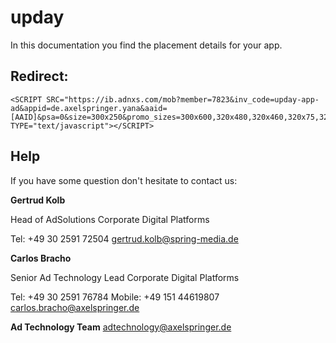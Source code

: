 # upday

In this documentation you find the placement details for your app. 



## Redirect:

```
<SCRIPT SRC="https://ib.adnxs.com/mob?member=7823&inv_code=upday-app-ad&appid=de.axelspringer.yana&aaid=[AAID]&psa=0&size=300x250&promo_sizes=300x600,320x480,320x460,320x75,320x160&promo_alignment=center&cb=${CACHEBUSTER}&kw_type=app&disablePsa=true" TYPE="text/javascript"></SCRIPT>

```

## Help

If you have some question don't hesitate to contact us:


__Gertrud Kolb__
 
  Head of AdSolutions
  Corporate Digital Platforms

  Tel: +49 30 2591 72504
  gertrud.kolb@spring-media.de


__Carlos Bracho__
 
  Senior Ad Technology Lead 
  Corporate Digital Platforms
  
  Tel: +49 30 2591 76784
  Mobile: +49 151 44619807 
  carlos.bracho@axelspringer.de

__Ad Technology Team__
  adtechnology@axelspringer.de
  
